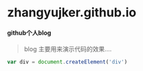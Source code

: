 # zhangyujker.github.io
#### github个人blog
>blog 主要用来演示代码的效果....

```javascript
var div = document.createElement('div')
```
